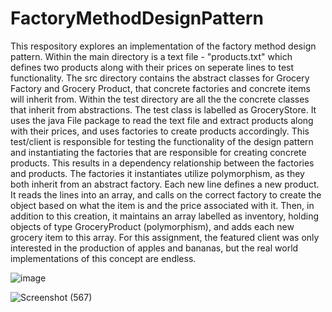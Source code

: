 # FactoryMethodDesignPattern
This respository explores an implementation of the factory method design pattern. 
Within the main directory is a text file - "products.txt" which defines two products along with their prices on seperate lines to test functionality. 
The src directory contains the abstract classes for Grocery Factory and Grocery Product, that concrete factories and concrete items will inherit from. 
Within the test directory are all the the concrete classes that inherit from abstractions.
The test class is labelled as GroceryStore. It uses the java File package to read the text file and extract products along with their prices, and uses factories to create products accordingly.
This test/client is responsible for testing the functionality of the design pattern and instantiating the factories that are responsible for creating concrete products.
This results in a dependency relationship between the factories and products. The factories it instantiates utilize polymorphism, as they both inherit from an abstract factory.
Each new line defines a new product. It reads the lines into an array, and calls on the correct factory to create the object based on what the item is and the price associated with it. 
Then, in addition to this creation, it maintains an array labelled as inventory, holding objects of type GroceryProduct (polymorphism), and adds each new grocery item to this array.
For this assignment, the featured client was only interested in the production of apples and bananas, but the real world implementations of this concept are endless.



![image](https://github.com/j-fisher2/FactoryMethodDesignPattern/assets/113472699/53fe377e-f2a2-488c-b2a5-db807e8ef1a8)

![Screenshot (567)](https://github.com/j-fisher2/FactoryMethodDesignPattern/assets/113472699/d401a189-f767-4585-9538-154684a86fb3)
